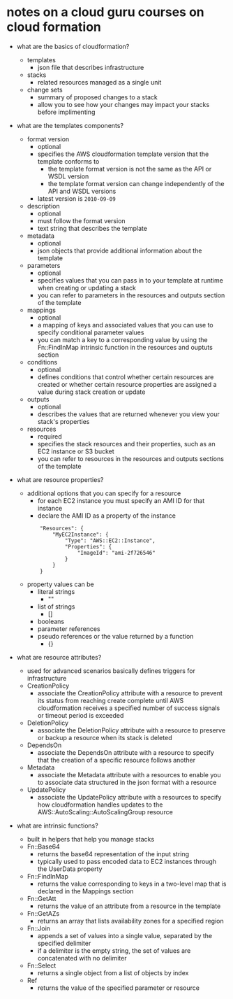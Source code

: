 # notes on a cloud guru courses on cloud formation

* what are the basics of cloudformation?
    * templates
        * json file that describes infrastructure
    * stacks
        * related resources managed as a single unit
    * change sets
        * summary of proposed changes to a stack
        * allow you to see how your changes may impact your stacks before implimenting
        
* what are the templates components?
    * format version
        * optional
        * specifies the AWS cloudformation template version that the template conforms to
            * the template format version is not the same as the API or WSDL version
            * the template format version can change independently of the API and WSDL versions
        * latest version is `2010-09-09`
    * description
        * optional
        * must follow the format version
        * text string that describes the template 
    * metadata
        * optional
        * json objects that provide additional information about the template
    * parameters
        * optional
        * specifies values that you can pass in to your template at runtime when creating or updating a stack
        * you can refer to parameters in the resources and outputs section of the template
    * mappings
        * optional
        * a mapping of keys and associated values that you can use to specify conditional parameter values
        * you can match a key to a corresponding value by using the Fn::FindInMap intrinsic function in the resources and ouptuts section
    * conditions
        * optional
        * defines conditions that control whether certain resources are created or whether certain resource properties are assigned a value during stack creation or update
    * outputs
        * optional
        * describes the values that are returned whenever you view your stack's properties
    * resources
        * required
        * specifies the stack resources and their properties, such as an EC2 instance or S3 bucket 
        * you can refer to resources in the resources and outputs  sections of the template        

* what are resource properties?
    * additional options that you can specify for a resource 
        * for each EC2 instance you must specify an AMI ID for that instance
        * declare the AMI ID as a property of the instance
        ```
            "Resources": {
                "MyEC2Instance": {
                    "Type": "AWS::EC2::Instance",
                    "Properties": {
                        "ImageId": "ami-2f726546"
                    }
                }
            }
        ```
    * property values can be
        * literal strings
            * ""
        * list of strings
            * []
        * booleans
        * parameter references
        * pseudo references or the value returned by a function
            * {}

* what are resource attributes?
    * used for advanced scenarios basically defines triggers for infrastructure
    * CreationPolicy
        * associate the CreationPolicy attribute with a resource to prevent its status from reaching create complete until AWS cloudformation receives a specified number of success signals or timeout period is exceeded
    * DeletionPolicy
        * associate the DeletionPolicy attribute with a resource to preserve or backup a resource when its stack is deleted
    * DependsOn
        * associate the DependsOn attribute with a resource to specify that the creation of a specific resource follows another
    * Metadata
        * associate the Metadata attribute with a resources to enable you to associate data structured in the json format with a resource 
    * UpdatePolicy
        * associate the UpdatePolicy attribute with a resources to specify how cloudformation handles updates to the AWS::AutoScaling::AutoScalingGroup resource

* what are intrinsic functions?
    * built in helpers that help you manage stacks
    * Fn::Base64
        * returns the base64 representation of the input string 
        * typically used to pass encoded data to EC2 instances through the UserData property
    * Fn::FindInMap
        * returns the value corresponding to keys in a two-level map that is declared in the Mappings section
    * Fn::GetAtt
        * returns the value of an attribute from a resource in the template
    * Fn::GetAZs
        * returns an array that lists availability zones for a specified region
    * Fn::Join
        * appends a set of values into a single value, separated by the specified delimiter
        * if a delimiter is the empty string, the set of values are concatenated with no delimiter
    * Fn::Select
        * returns a single object from a list of objects by index
    * Ref
        * returns the value of the specified parameter or resource







